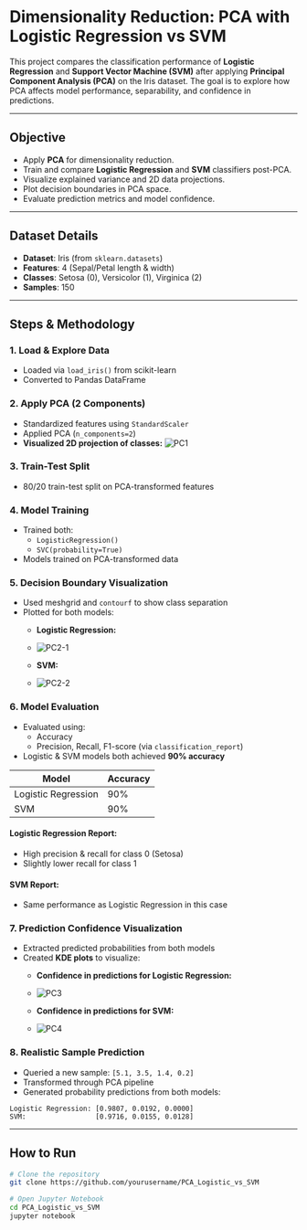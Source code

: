 # Dimensionality Reduction: PCA with Logistic Regression vs SVM
This project compares the classification performance of **Logistic Regression** and **Support Vector Machine (SVM)** after applying **Principal Component Analysis (PCA)** on the Iris dataset. The goal is to explore how PCA affects model performance, separability, and confidence in predictions.

---

## Objective

- Apply **PCA** for dimensionality reduction.
- Train and compare **Logistic Regression** and **SVM** classifiers post-PCA.
- Visualize explained variance and 2D data projections.
- Plot decision boundaries in PCA space.
- Evaluate prediction metrics and model confidence.

---

## Dataset Details

- **Dataset**: Iris (from `sklearn.datasets`)
- **Features**: 4 (Sepal/Petal length & width)
- **Classes**: Setosa (0), Versicolor (1), Virginica (2)
- **Samples**: 150

---

## Steps & Methodology

### 1. Load & Explore Data
- Loaded via `load_iris()` from scikit-learn
- Converted to Pandas DataFrame

### 2. Apply PCA (2 Components)
- Standardized features using `StandardScaler`
- Applied PCA (`n_components=2`)
- **Visualized 2D projection of classes:**
![PC1](https://github.com/user-attachments/assets/4651f958-ee4e-4ae4-9e92-4f261573f569)


### 3. Train-Test Split
- 80/20 train-test split on PCA-transformed features

### 4. Model Training
- Trained both:
  - `LogisticRegression()`
  - `SVC(probability=True)`
- Models trained on PCA-transformed data

### 5. Decision Boundary Visualization
- Used meshgrid and `contourf` to show class separation
- Plotted for both models:
  - **Logistic Regression:**
  -  ![PC2-1](https://github.com/user-attachments/assets/22705fe3-54d6-4f9a-b56b-c5f586b6c0c3)

  - **SVM:**
  - ![PC2-2](https://github.com/user-attachments/assets/14fe3ad9-27ba-4a89-8791-daf5c1f62cc6)


### 6. Model Evaluation
- Evaluated using:
  - Accuracy
  - Precision, Recall, F1-score (via `classification_report`)
- Logistic & SVM models both achieved **90% accuracy**

| Model              | Accuracy |
|-------------------|----------|
| Logistic Regression | 90%     |
| SVM                | 90%     |

#### Logistic Regression Report:
- High precision & recall for class 0 (Setosa)
- Slightly lower recall for class 1

#### SVM Report:
- Same performance as Logistic Regression in this case

### 7. Prediction Confidence Visualization
- Extracted predicted probabilities from both models
- Created **KDE plots** to visualize:
  - **Confidence in predictions for Logistic Regression:**
  - ![PC3](https://github.com/user-attachments/assets/617f6214-f434-431e-9aac-f979bd25e802)

  - **Confidence in predictions for SVM:**
  - ![PC4](https://github.com/user-attachments/assets/831561fc-da07-4b7c-8506-7356f29cccb4)


### 8. Realistic Sample Prediction
- Queried a new sample: `[5.1, 3.5, 1.4, 0.2]`
- Transformed through PCA pipeline
- Generated probability predictions from both models:
```text
Logistic Regression: [0.9807, 0.0192, 0.0000]
SVM:                 [0.9716, 0.0155, 0.0128]
```
---
## How to Run

```bash
# Clone the repository
git clone https://github.com/yourusername/PCA_Logistic_vs_SVM

# Open Jupyter Notebook
cd PCA_Logistic_vs_SVM
jupyter notebook
